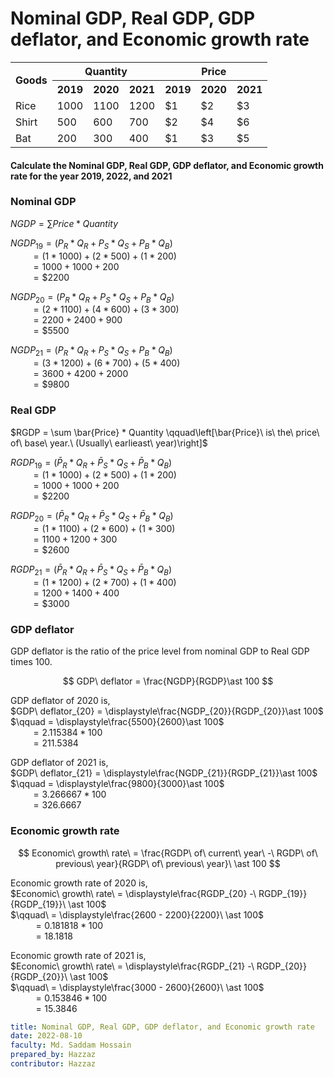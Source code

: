 # Nominal GDP, Real GDP, GDP deflator, and Economic growth rate


<table>
    <tr>
        <th rowspan=2>Goods</th>
        <th style="text-align:center;" colspan=3>Quantity</th>
        <th style="text-align:center;" colspan=3>Price</th>
    </tr>
    <tr>
        <th>2019</th><th>2020</th><th>2021</th><th>2019</th><th>2020</th><th>2021</th>
    </tr>
    <tr>
        <td>Rice</td>
        <td>1000</td><td>1100</td><td>1200</td>
        <td>$1</td><td>$2</td><td>$3</td>
    </tr>
    <tr>
        <td>Shirt</td>
        <td>500</td><td>600</td><td>700</td>
        <td>$2</td><td>$4</td><td>$6</td>
    </tr>
    <tr>
        <td>Bat</td>
        <td>200</td><td>300</td><td>400</td>
        <td>$1</td><td>$3</td><td>$5</td>
    </tr>
</table>


#### Calculate the Nominal GDP, Real GDP, GDP deflator, and Economic growth rate for the year 2019, 2022, and 2021


### Nominal GDP

$NGDP = \sum Price * Quantity$


$NGDP_{19} = (P_R\ast Q_R+P_S\ast Q_S+P_B\ast Q_B)$<br/>
$\qquad=(1\ast 1000)+(2\ast 500)+(1\ast 200)$<br/>
$\qquad=1000+1000+200$<br/>
$\qquad={\$2200}$

$NGDP_{20} = (P_R\ast Q_R+P_S\ast Q_S+P_B\ast Q_B)$<br/>
$\qquad=(2\ast 1100)+(4\ast 600)+(3\ast 300)$<br/>
$\qquad=2200+2400+900$<br/>
$\qquad={\$5500}$

$NGDP_{21} = (P_R\ast Q_R+P_S\ast Q_S+P_B\ast Q_B)$<br/>
$\qquad=(3\ast 1200)+(6\ast 700)+(5\ast 400)$<br/>
$\qquad=3600+4200+2000$<br/>
$\qquad={\$9800}$


### Real GDP

$RGDP = \sum \bar{Price} * Quantity \qquad\left[\bar{Price}\ is\ the\ price\ of\ base\ year.\ (Usually\ earlieast\ year)\right]$

$RGDP_{19} = (\bar{P}_R\ast Q_R+\bar{P}_S\ast Q_S+\bar{P}_B\ast Q_B)$<br/>
$\qquad=(1\ast 1000)+(2\ast 500)+(1\ast 200)$<br/>
$\qquad=1000+1000+200$<br/>
$\qquad={\$2200}$

$RGDP_{20} = (\bar{P}_R\ast Q_R+\bar{P}_S\ast Q_S+\bar{P}_B\ast Q_B)$<br/>
$\qquad=(1\ast 1100)+(2\ast 600)+(1\ast 300)$<br/>
$\qquad=1100+1200+300$<br/>
$\qquad={\$2600}$

$RGDP_{21} = (\bar{P}_R\ast Q_R+\bar{P}_S\ast Q_S+\bar{P}_B\ast Q_B)$<br/>
$\qquad=(1\ast 1200)+(2\ast 700)+(1\ast 400)$<br/>
$\qquad=1200+1400+400$<br/>
$\qquad={\$3000}$


### GDP deflator

GDP deflator is the ratio of the price level from nominal GDP to Real GDP times 100.

$$
GDP\ deflator = \frac{NGDP}{RGDP}\ast 100
$$

GDP deflator of 2020 is, <br/>
$GDP\ deflator_{20} = \displaystyle\frac{NGDP_{20}}{RGDP_{20}}\ast 100$<br/>
$\qquad = \displaystyle\frac{5500}{2600}\ast 100$<br/>
$\qquad = 2.115384\ast 100$<br/>
$\qquad = 211.5384$<br/>


GDP deflator of 2021 is, <br/>
$GDP\ deflator_{21} = \displaystyle\frac{NGDP_{21}}{RGDP_{21}}\ast 100$<br/>
$\qquad = \displaystyle\frac{9800}{3000}\ast 100$<br/>
$\qquad = 3.266667\ast 100$<br/>
$\qquad = 326.6667$<br/>


### Economic growth rate

$$
Economic\ growth\ rate\ = \frac{RGDP\ of\ current\ year\ -\ RGDP\ of\ previous\ year}{RGDP\ of\ previous\ year}\ \ast 100
$$


Economic growth rate of 2020 is,<br/>
$Economic\ growth\ rate\ = \displaystyle\frac{RGDP_{20} -\ RGDP_{19}}{RGDP_{19}}\ \ast 100$<br/>
$\qquad\ = \displaystyle\frac{2600 - 2200}{2200}\ \ast 100$<br/>
$\qquad\ = 0.181818 \ast 100$<br/>
$\qquad\ = 18.1818$<br/>


Economic growth rate of 2021 is,<br/>
$Economic\ growth\ rate\ = \displaystyle\frac{RGDP_{21} -\ RGDP_{20}}{RGDP_{20}}\ \ast 100$<br/>
$\qquad\ = \displaystyle\frac{3000 - 2600}{2600}\ \ast 100$<br/>
$\qquad\ = 0.153846 \ast 100$<br/>
$\qquad\ = 15.3846$<br/>

```yaml
title: Nominal GDP, Real GDP, GDP deflator, and Economic growth rate
date: 2022-08-10
faculty: Md. Saddam Hossain
prepared_by: Hazzaz
contributor: Hazzaz
```
